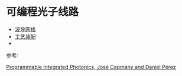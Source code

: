 # 可编程光子线路

* [波导网格](waveguide_meshes.md)
* [工艺装配](fabrication_technologies.md)
* 

参考:

[Programmable Integrated Photonics, José Capmany and Daniel Pérez]()